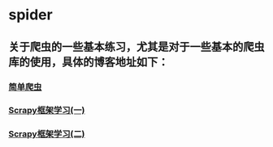 # spider
## 关于爬虫的一些基本练习，尤其是对于一些基本的爬虫库的使用，具体的博客地址如下：
### [简单爬虫](https://www.cnblogs.com/yunkaiL/p/9778881.html)
### [Scrapy框架学习(一)](https://www.cnblogs.com/yunkaiL/p/9817780.html)
### [Scrapy框架学习(二)](https://www.cnblogs.com/yunkaiL/p/9860347.html)
